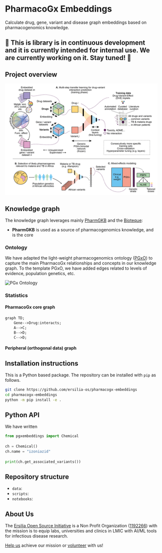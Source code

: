 # PharmacoGx Embeddings
Calculate drug, gene, variant and disease graph embeddings based on pharmacogenomics knowledge.

## :construction: This is library is in continuous development and it is currently intended for internal use. We are currently working on it. Stay tuned! :construction: 

## Project overview

![Project overview](assets/GradientProposalScheme-01.png)

## Knowledge graph

The knowledge graph leverages mainly [PharmGKB](https://pharmgkb.org) and the [Bioteque](https://bioteque.org):
* **PharmGKB** is used as a source of pharmacogenomics knowledge, and is the core 

### Ontology

We have adapted the light-weight pharmacogenomics ontology ([PGxO](https://bmcbioinformatics.biomedcentral.com/articles/10.1186/s12859-019-2693-9)) to capture the main PharmacoGx relationships and concepts in our knowledge graph. To the template PGxO, we have added edges related to levels of evidence, population genetics, etc.

![PGx Ontology]()

### Statistics

#### PharmacoGx core graph

```mermaid
graph TD;
    Gene-->Drug:interacts;
    A-->C;
    B-->D;
    C-->D;
```

#### Peripheral (orthogonal data) graph


## Installation instructions

This is a Python based package. The repository can be installed with `pip` as follows.

```bash
git clone https://github.com/ersilia-os/pharmacogx-embeddings
cd pharmacogx-embeddings
python -m pip install -e .
```

## Python API

We have written 

```python
from pgxembeddings import Chemical

ch = Chemical()
ch.name = "izoniazid"

print(ch.get_associated_variants())
```

## Repository structure

* `data`: 
* `scripts`: 
* `notebooks`:

## About Us

The [Ersilia Open Source Initiative](https://ersilia.io) is a Non Profit Organization ([1192266](https://register-of-charities.charitycommission.gov.uk/charity-search/-/charity-details/5170657/full-print)) with the mission is to equip labs, universities and clinics in LMIC with AI/ML tools for infectious disease research.

[Help us](https://www.ersilia.io/donate) achieve our mission or [volunteer](https://www.ersilia.io/volunteer) with us!
